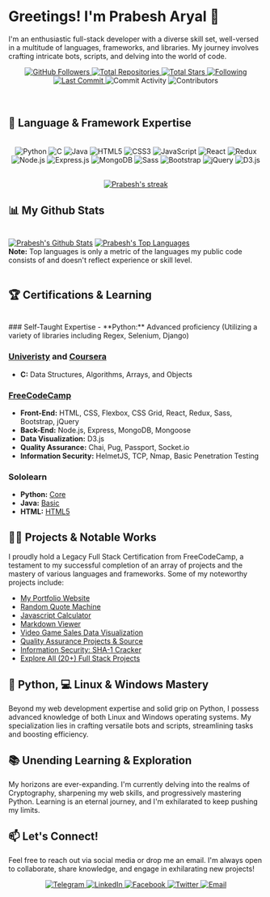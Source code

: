 ﻿# Greetings! I'm Prabesh Aryal 👋

I'm an enthusiastic full-stack developer with a diverse skill set, well-versed in a multitude of languages, frameworks, and libraries. My journey involves crafting intricate bots, scripts, and delving into the world of code.

<div align="center">
    <a href="https://github.com/prabesharyal">
        <img src="https://img.shields.io/github/followers/prabesharyal?label=Followers&style=social" alt="GitHub Followers">
    </a>
    <!-- <img src="https://img.shields.io/github/profile-views/prabesharyal?style=social" alt="Profile Views"> -->
    <a href="https://github.com/prabesharyal?tab=repositories">
        <img src="https://img.shields.io/badge/Total%20Repositories-%E2%9C%93-green" alt="Total Repositories">
    </a>
    <a href="https://github.com/prabesharyal?tab=stars">
        <img src="https://img.shields.io/badge/Total%20Stars-%E2%98%85-yellow" alt="Total Stars">
    </a>
    <a href="https://github.com/prabesharyal?tab=following">
        <img src="https://img.shields.io/badge/Following-%E2%9C%93-blue" alt="Following">
    </a>
    <a href="https://github.com/prabesharyal">
        <img src="https://img.shields.io/github/last-commit/prabesharyal/prabesharyal?style=flat-square" alt="Last Commit">
    </a>
    <img src="https://img.shields.io/github/commit-activity/m/prabesharyal/prabesharyal" alt="Commit Activity">
    <img src="https://img.shields.io/github/contributors/prabesharyal/prabesharyal" alt="Contributors">
    <br><br>
</div>

<br>

## 🚀 Language & Framework Expertise

<br/>
<div align="center">
    <img src="https://img.shields.io/badge/Python-Advanced-informational?style=flat&logo=python&logoColor=white&color=3776AB" alt="Python">
    <img src="https://img.shields.io/badge/C-Proficient-informational?style=flat&logo=c&logoColor=white&color=A8B9CC" alt="C">
    <img src="https://img.shields.io/badge/Java-Beginner-informational?style=flat&logo=java&logoColor=white&color=007396" alt="Java">
    <img src="https://img.shields.io/badge/HTML5-Advanced-informational?style=flat&logo=html5&logoColor=white&color=E34F26" alt="HTML5">
    <img src="https://img.shields.io/badge/CSS3-Advanced-informational?style=flat&logo=css3&logoColor=white&color=1572B6" alt="CSS3">
    <img src="https://img.shields.io/badge/JavaScript-Intermediate-informational?style=flat&logo=javascript&logoColor=white&color=F7DF1E" alt="JavaScript">
    <img src="https://img.shields.io/badge/React-Intermediate-informational?style=flat&logo=react&logoColor=white&color=61DAFB" alt="React">
    <img src="https://img.shields.io/badge/Redux-Intermediate-informational?style=flat&logo=redux&logoColor=white&color=764ABC" alt="Redux">
    <img src="https://img.shields.io/badge/Node.js-Intermediate-informational?style=flat&logo=node.js&logoColor=white&color=339933" alt="Node.js">
    <img src="https://img.shields.io/badge/Express.js-Intermediate-informational?style=flat&logo=express&logoColor=white&color=000000" alt="Express.js">
    <img src="https://img.shields.io/badge/MongoDB-Intermediate-informational?style=flat&logo=mongodb&logoColor=white&color=47A248" alt="MongoDB">
    <img src="https://img.shields.io/badge/Sass-Intermediate-informational?style=flat&logo=sass&logoColor=white&color=CC6699" alt="Sass">
    <img src="https://img.shields.io/badge/Bootstrap-Intermediate-informational?style=flat&logo=bootstrap&logoColor=white&color=563D7C" alt="Bootstrap">
    <img src="https://img.shields.io/badge/jQuery-Intermediate-informational?style=flat&logo=jquery&logoColor=white&color=0769AD" alt="jQuery">
    <img src="https://img.shields.io/badge/D3.js-Intermediate-informational?style=flat&logo=d3.js&logoColor=white&color=F9A03C" alt="D3.js">
</div>

<br/>
<p align="center">
    <a href="https://github-readme-streak-stats.herokuapp.com/?user=prabesharyal&theme=black-ice&hide_border=true&stroke=0000&background=060A0CD0">
        <img title="🔥 Get streak stats for your profile" alt="Prabesh's streak" src="https://github-readme-streak-stats.herokuapp.com/?user=prabesharyal&theme=black-ice&hide_border=true&stroke=0000&background=060A0CD0"/>
    </a>
</p>

## 📊 My Github Stats

  <br/>
    <a href="https://github-readme-stats.vercel.app/api?username=prabesharyal&show_icons=true&count_private=true&theme=react&hide_border=true&bg_color=0D1117"><img alt="Prabesh's Github Stats" src="https://github-readme-stats.vercel.app/api?username=prabesharyal&show_icons=true&count_private=true&theme=react&hide_border=true&bg_color=0D1117" /></a>
  <a href="https://github-readme-stats.vercel.app/api/top-langs/?username=prabesharyal&langs_count=8&count_private=true&layout=compact&theme=react&hide_border=true&bg_color=0D1117"><img alt="Prabesh's Top Languages" src="https://github-readme-stats.vercel.app/api/top-langs/?username=prabesharyal&langs_count=8&count_private=true&layout=compact&theme=react&hide_border=true&bg_color=0D1117" /></a>
  <br/>
  <b>Note:</b> Top languages is only a metric of the languages my public code consists of and doesn't reflect experience or skill level.


<br/>
<br/>

## 🏆 Certifications & Learning

<br/>
### Self-Taught Expertise
- **Python:** Advanced proficiency (Utilizing a variety of libraries including Regex, Selenium, Django)

### [Univeristy](https://beu.edu.az/en) and [Coursera]([https://coursera.org/share/ada58a8c20bba36e1a3ede0ab3b29acf](https://www.coursera.org/account/accomplishments/certificate/2LE688QRASLH))
- **C:** Data Structures, Algorithms, Arrays, and Objects

### [FreeCodeCamp](https://www.freecodecamp.org/prabesharyal)
- **Front-End:** HTML, CSS, Flexbox, CSS Grid, React, Redux, Sass, Bootstrap, jQuery
- **Back-End:** Node.js, Express, MongoDB, Mongoose
- **Data Visualization:** D3.js
- **Quality Assurance:** Chai, Pug, Passport, Socket.io
- **Information Security:** HelmetJS, TCP, Nmap, Basic Penetration Testing

### Sololearn
- **Python:** [Core](https://www.sololearn.com/certificates/CT-QI3CPNPE)
- **Java:** [Basic](https://www.sololearn.com/certificates/CT-VGCGTY4D)
- **HTML:** [HTML5](https://www.sololearn.com/certificates/CT-FEALLKTT)

## 👨‍💻 Projects & Notable Works

I proudly hold a Legacy Full Stack Certification from FreeCodeCamp, a testament to my successful completion of an array of projects and the mastery of various languages and frameworks. Some of my noteworthy projects include:

- [My Portfolio Website](https://prabesharyal.info.np)
- [Random Quote Machine](https://superb-centaur-f48827.netlify.app/)
- [Javascript Calculator](https://magical-unicorn-9bc553.netlify.app/)
- [Markdown Viewer](https://dashing-phoenix-4ff0d6.netlify.app/)
- [Video Game Sales Data Visualization](https://prabesharyal.github.io/Non-Competitive-Course-Projects/freecodecamp.org/Data%20Visualization/Visualize%20Data%20with%20a%20Treemap%20Diagram/index.html)
- [Quality Assurance Projects & Source](https://www.freecodecamp.org/certification/prabesharyal/quality-assurance-v7)
- [Information Security: SHA-1 Cracker](https://replit.com/@prabesharyal24/boilerplate-SHA-1-password-cracker)
- [Explore All (20+) Full Stack Projects](https://www.freecodecamp.org/prabesharyal)

## 🐍 Python, 💻 Linux & Windows Mastery

Beyond my web development expertise and solid grip on Python, I possess advanced knowledge of both Linux and Windows operating systems. My specialization lies in crafting versatile bots and scripts, streamlining tasks and boosting efficiency.

## 📚 Unending Learning & Exploration

My horizons are ever-expanding. I'm currently delving into the realms of Cryptography, sharpening my web skills, and progressively mastering Python. Learning is an eternal journey, and I'm exhilarated to keep pushing my limits.

## 📫 Let's Connect!

Feel free to reach out via social media or drop me an email. I'm always open to collaborate, share knowledge, and engage in exhilarating new projects!

<div align="center">
    <a href="https://t.me/PrabeshAryalNP">
        <img src="https://img.shields.io/badge/-Telegram-2CA5E0?style=for-the-badge&logo=telegram&logoColor=white" alt="Telegram">
    </a>
    <a href="https://www.linkedin.com/in/prabesharyalnp">
        <img src="https://img.shields.io/badge/-LinkedIn-0077B5?style=for-the-badge&logo=linkedin&logoColor=white" alt="LinkedIn">
    </a>
    <a href="https://facebook.com/prabesharyalnp">
        <img src="https://img.shields.io/badge/-Facebook-1877F2?style=for-the-badge&logo=facebook&logoColor=white" alt="Facebook">
    </a>
    <a href="https://twitter.com/prabesharyalnp">
        <img src="https://img.shields.io/badge/-Twitter-1DA1F2?style=for-the-badge&logo=twitter&logoColor=white" alt="Twitter">
    </a>
    <a href="mailto:contact@prabesharyal.info.np">
        <img src="https://img.shields.io/badge/-Email-D14836?style=for-the-badge&logo=email&logoColor=white" alt="Email">
    </a>
</div>
